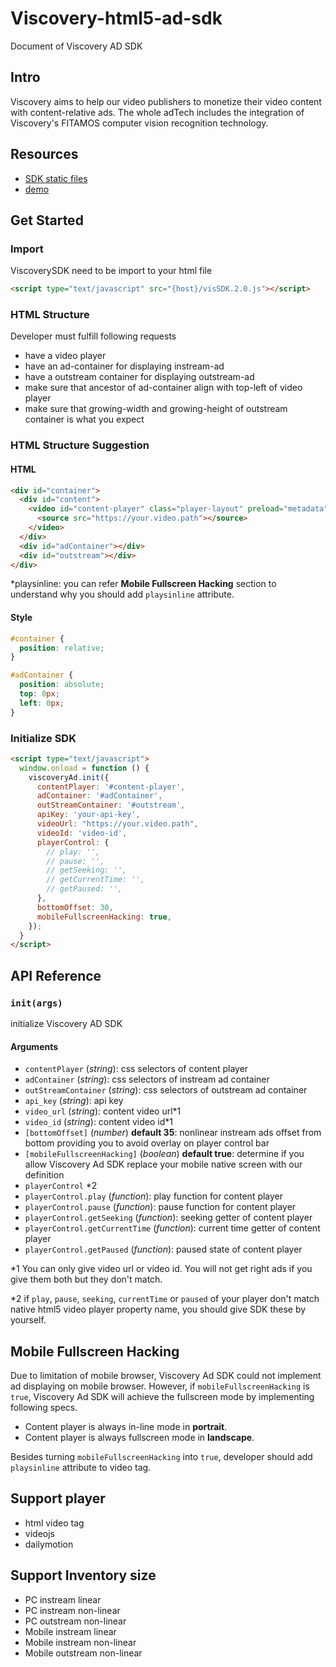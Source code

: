 # Viscovery-html5-ad-sdk
Document of Viscovery AD SDK

## Intro

Viscovery aims to help our video publishers to monetize their video content with content-relative ads. The whole adTech includes the integration of Viscovery's FITAMOS computer vision recognition technology.

## Resources
* [SDK static files](https://vsp.viscovery.com/visSDK/lib/js)
* [demo](https://vsp.viscovery.com/visSDK)

## Get Started

### Import

ViscoverySDK need to be import to your html file

```html
<script type="text/javascript" src="{host}/visSDK.2.0.js"></script>
```

### HTML Structure

Developer must fulfill following requests

* have a video player
* have an ad-container for displaying instream-ad
* have a outstream container for displaying outstream-ad
* make sure that ancestor of ad-container align with top-left of video player
* make sure that growing-width and growing-height of outstream container is what you expect

### HTML Structure Suggestion

#### HTML
```html
<div id="container">
  <div id="content">
    <video id="content-player" class="player-layout" preload="metadata" width="854" height="480" playsinline controls>
      <source src="https://your.video.path"></source>
    </video>
  </div>
  <div id="adContainer"></div>
  <div id="outstream"></div>
</div>
```

\*playsinline: you can refer **Mobile Fullscreen Hacking** section to understand why you should add `playsinline` attribute.

#### Style
```css
#container {
  position: relative;
}

#adContainer {
  position: absolute;
  top: 0px;
  left: 0px;
}
```

### Initialize SDK
```html 
<script type="text/javascript">
  window.onload = function () {
    viscoveryAd.init({
      contentPlayer: '#content-player',
      adContainer: '#adContainer',
      outStreamContainer: '#outstream',
      apiKey: 'your-api-key', 
      videoUrl: "https://your.video.path",
      videoId: 'video-id',
      playerControl: {
        // play: '',
        // pause: '',
        // getSeeking: '',
        // getCurrentTime: '',
        // getPaused: '',
      },
      bottomOffset: 30,
      mobileFullscreenHacking: true,
    });
  }
</script>
```

## API Reference
### `init(args)`

initialize Viscovery AD SDK

#### Arguments
* `contentPlayer` (*string*): css selectors of content player
* `adContainer` (*string*): css selectors of instream ad container
* `outStreamContainer` (*string*): css selectors of outstream ad container
* `api_key` (*string*): api key
* `video_url` (*string*): content video url\*1
* `video_id` (*string*): content video id\*1
* `[bottomOffset]` (*number*) **default 35**: nonlinear instream ads offset from bottom providing you to avoid overlay on player control bar
* `[mobileFullscreenHacking]` (*boolean*) **default true**: determine if you allow Viscovery Ad SDK replace your mobile native screen with our definition
* `playerControl` \*2
* `playerControl.play` (*function*): play function for content player
* `playerControl.pause` (*function*): pause function for content player
* `playerControl.getSeeking` (*function*): seeking getter of content player 
* `playerControl.getCurrentTime` (*function*): current time getter of content player
* `playerControl.getPaused` (*function*): paused state of content player

\*1 You can only give video url or video id. You will not get right ads if you give them both but they don't match.

\*2 if `play`, `pause`, `seeking`, `currentTime` or `paused` of your player don't match native html5 video player property name, you should give SDK these by yourself.

## Mobile Fullscreen Hacking

Due to limitation of mobile browser, Viscovery Ad SDK could not implement ad displaying on mobile browser. However, if `mobileFullscreenHacking` is `true`, Viscovery Ad SDK will achieve the fullscreen mode by implementing following specs.

* Content player is always in-line mode in **portrait**.
* Content player is always fullscreen mode in **landscape**.

Besides turning `mobileFullscreenHacking` into `true`, developer should add `playsinline` attribute to video tag.

## Support player
- html video tag
- videojs
- dailymotion

## Support Inventory size
- PC instream linear
- PC instream non-linear
- PC outstream non-linear
- Mobile instream linear
- Mobile instream non-linear
- Mobile outstream non-linear
